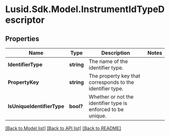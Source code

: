 
# Lusid.Sdk.Model.InstrumentIdTypeDescriptor

## Properties

Name | Type | Description | Notes
------------ | ------------- | ------------- | -------------
**IdentifierType** | **string** | The name of the identifier type. | 
**PropertyKey** | **string** | The property key that corresponds to the identifier type. | 
**IsUniqueIdentifierType** | **bool?** | Whether or not the identifier type is enforced to be unique. | 

[[Back to Model list]](../README.md#documentation-for-models)
[[Back to API list]](../README.md#documentation-for-api-endpoints)
[[Back to README]](../README.md)

